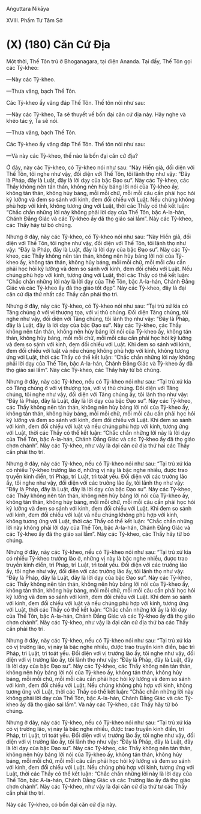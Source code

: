 Aṅguttara Nikāya

XVIII. Phẩm Tư Tâm Sở

# (X) (180) Căn Cứ Ðịa

Một thời, Thế Tôn trú ở Bhoganagara, tại điện Ananda. Tại đấy, Thế Tôn gọi các Tỷ-kheo:

—Này các Tỷ-kheo.

—Thưa vâng, bạch Thế Tôn.

Các Tỷ-kheo ấy vâng đáp Thế Tôn. Thế tôn nói như sau:

—Này các Tỷ-kheo, Ta sẽ thuyết về bốn đại căn cứ địa này. Hãy nghe và khéo tác ý, Ta sẽ nói.

—Thưa vâng, bạch Thế Tôn.

Các Tỷ-kheo ấy vâng đáp Thế Tôn. Thế tôn nói như sau:

—Và này các Tỷ-kheo, thế nào là bốn đại căn cứ địa?

Ở đây, này các Tỷ-kheo, có Tỷ-kheo nói như sau: “Này Hiền giả, đối diện với Thế Tôn, tôi nghe như vậy, đối diện với Thế Tôn, tôi lãnh thọ như vậy: “Ðây là Pháp, đây là Luật, đây là lời dạy của bậc Ðạo sư”. Này các Tỷ-kheo, các Thầy không nên tán thán, không nên hủy báng lời nói của Tỷ-kheo ấy, không tán thán, không hủy báng, mỗi mỗi chữ, mỗi mỗi câu cần phải học hỏi kỹ lưỡng và đem so sánh với kinh, đem đối chiếu với Luật. Nếu chúng không phù hợp với kinh, không tương ứng với Luật, thời các Thầy có thể kết luận: “Chắc chắn những lời này không phải lời dạy của Thế Tôn, bậc A-la-hán, Chánh Ðẳng Giác và các Tỷ-kheo ấy đã thọ giáo sai lầm”. Này các Tỷ-kheo, các Thầy hãy từ bỏ chúng.

Nhưng ở đây, này các Tỷ-kheo, có Tỷ-kheo nói như sau: “Này Hiền giả, đối diện với Thế Tôn, tôi nghe như vậy, đối diện với Thế Tôn, tôi lãnh thọ như vậy: “Ðây là Pháp, đây là Luật, đây là lời dạy của bậc Ðạo sư”. Này các Tỷ-kheo, các Thầy không nên tán thán, không nên hủy báng lời nói của Tỷ-kheo ấy, không tán thán, không hủy báng, mỗi mỗi chữ, mỗi mỗi câu cần phải học hỏi kỹ lưỡng và đem so sánh với kinh, đem đối chiếu với Luật. Nếu chúng phù hợp với kinh, tương ứng với Luật, thời các Thầy có thể kết luận: “Chắc chắn những lời này là lời dạy của Thế Tôn, bậc A-la-hán, Chánh Ðẳng Giác và các Tỷ-kheo ấy đã thọ giáo tốt đẹp”. Này các Tỷ-kheo, đây là đại căn cứ địa thứ nhất các Thầy cần phải thọ trì.

Nhưng ở đây, này các Tỷ-kheo, có Tỷ-kheo nói như sau: “Tại trú xứ kia có Tăng chúng ở với vị thượng tọa, với vị thủ chúng. Ðối diện Tăng chúng, tôi nghe như vậy, đối diện với Tăng chúng, tôi lãnh thọ như vậy: “Ðây là Pháp, đây là Luật, đây là lời dạy của bậc Ðạo sư”. Này các Tỷ-kheo, các Thầy không nên tán thán, không nên hủy báng lời nói của Tỷ-kheo ấy, không tán thán, không hủy báng, mỗi mỗi chữ, mỗi mỗi câu cần phải học hỏi kỹ lưỡng và đem so sánh với kinh, đem đối chiếu với Luật. Khi đem so sánh với kinh, đem đối chiếu với luật và nếu chúng không phù hợp với kinh, không tương ứng với Luật, thời các Thầy có thể kết luận: “Chắc chắn những lời này không phải lời dạy của Thế Tôn, bậc A-la-hán, Chánh Ðẳng Giác và Tỷ-kheo ấy đã thọ giáo sai lầm”. Này các Tỷ-kheo, các Thầy hãy từ bỏ chúng.

Nhưng ở đây, này các Tỷ-kheo, nếu có Tỷ-kheo nói như sau: “Tại trú xứ kia có Tăng chúng ở với vị thượng tọa, với vị thủ chúng. Ðối diện với Tăng chúng, tôi nghe như vậy, đối diện với Tăng chúng ấy, tôi lãnh thọ như vậy: “Ðây là Pháp, đây là Luật, đây là lời dạy của bậc Ðạo sư”. Này các Tỷ-kheo, các Thầy không nên tán thán, không nên hủy báng lời nói của Tỷ-kheo ấy, không tán thán, không hủy báng, mỗi mỗi chữ, mỗi mỗi câu cần phải học hỏi kỹ lưỡng và đem so sánh với kinh, đem đối chiếu với Luật. Khi đem so sánh với kinh, đem đối chiếu với luật và nếu chúng phù hợp với kinh, tương ứng với Luật, thời các Thầy có thể kết luận: “Chắc chắn những lời này là lời dạy của Thế Tôn, bậc A-la-hán, Chánh Ðẳng Giác và các Tỷ-kheo ấy đã thọ giáo chơn chánh”. Này các Tỷ-kheo, như vây là đại căn cứ địa thứ hai các Thầy cần phải thọ trì.

Nhưng ở đây, này các Tỷ-kheo, nếu có Tỷ-kheo nói như sau: “Tại trú xứ kia có nhiều Tỷ-kheo trưởng lão ở, những vị này là bậc nghe nhiều, được trao truyền kinh điển, trì Pháp, trì Luật, trì toát yếu. Ðối diện với các trưởng lão ấy, tôi nghe như vậy, đối diện với các trưởng lão ấy, tôi lãnh thọ như vậy: “Ðây là Pháp, đây là Luật, đây là lời dạy của bậc Ðạo sư”. Này các Tỷ-kheo, các Thầy không nên tán thán, không nên hủy báng lời nói của Tỷ-kheo ấy, không tán thán, không hủy báng, mỗi mỗi chữ, mỗi mỗi câu cần phải học hỏi kỹ lưỡng và đem so sánh với kinh, đem đối chiếu với Luật. Khi đem so sánh với kinh, đem đối chiếu với luật và nếu chúng không phù hợp với kinh, không tương ứng với Luật, thời các Thầy có thể kết luận: “Chắc chắn những lời này không phải lời dạy của Thế Tôn, bậc A-la-hán, Chánh Ðẳng Giác và các Tỷ-kheo ấy đã thọ giáo sai lầm”. Này các Tỷ-kheo, các Thầy hãy từ bỏ chúng.

Nhưng ở đây, này các Tỷ-kheo, nếu có Tỷ-kheo nói như sau: “Tại trú xứ kia có nhiều Tỷ-kheo trưởng lão ở, những vị này là bậc nghe nhiều, được trao truyền kinh điển, trì Pháp, trì Luật, trì toát yếu. Ðối diện với các trưởng lão ấy, tôi nghe như vậy, đối diện với các trưởng lão ấy, tôi lãnh thọ như vậy: “Ðây là Pháp, đây là Luật, đây là lời dạy của bậc Ðạo sư”. Này các Tỷ-kheo, các Thầy không nên tán thán, không nên hủy báng lời nói của Tỷ-kheo ấy, không tán thán, không hủy báng, mỗi mỗi chữ, mỗi mỗi câu cần phải học hỏi kỹ lưỡng và đem so sánh với kinh, đem đối chiếu với Luật. Khi đem so sánh với kinh, đem đối chiếu với luật và nếu chúng phù hợp với kinh, tương ứng với Luật, thời các Thầy có thể kết luận: “Chắc chắn những lời ấy là lời dạy của Thế Tôn, bậc A-la-hán, Chánh Ðẳng Giác và các Tỷ-kheo ấy đã thọ giáo chơn chánh”. Này các Tỷ-kheo, như vậy là đại căn cứ địa thứ ba các Thầy cần phải thọ trì.

Nhưng ở đây, này các Tỷ-kheo, nếu có Tỷ-kheo nói như sau: “Tại trú xứ kia có vị trưởng lão, vị này là bậc nghe nhiều, được trao truyền kinh điển, bậc trì Pháp, trì Luật, trì toát yếu. Ðối diện với vị trưởng lão ấy, tôi nghe như vậy, đối diện với vị trưởng lão ấy, tôi lãnh thọ như vậy: “Ðây là Pháp, đây là Luật, đây là lời dạy của bậc Ðạo sư”. Này các Tỷ-kheo, các Thầy không nên tán thán, không nên hủy báng lời nói của Tỷ-kheo ấy, không tán thán, không hủy báng, mỗi mỗi chữ, mỗi mỗi câu cần phải học hỏi kỹ lưỡng và đem so sánh với kinh, đem đối chiếu với Luật. Nếu chúng không phù hợp với kinh, không tương ứng với Luật, thời các Thầy có thể kết luận: “Chắc chắn những lời này không phải lời dạy của Thế Tôn, bậc A-la-hán, Chánh Ðẳng Giác và các Tỷ-kheo ấy đã thọ giáo sai lầm”. Và này các Tỷ-kheo, các Thầy hãy từ bỏ chúng.

Nhưng ở đây, này các Tỷ-kheo, nếu có Tỷ-kheo nói như sau: “Tại trú xứ kia có vị trưởng lão, vị này là bậc nghe nhiều, được trao truyền kinh điển, trì Pháp, trì Luật, trì toát yếu. Ðối diện với vị trưởng lão ấy, tôi nghe như vậy, đối diện với vị trưởng lão ấy, tôi lãnh thọ như vậy: “Ðây là Pháp, đây là Luật, đây là lời dạy của bậc Ðạo sư”. Này các Tỷ-kheo, các Thầy không nên tán thán, không nên hủy báng lời nói của Tỷ-kheo ấy, không tán thán, không hủy báng, mỗi mỗi chữ, mỗi mỗi câu cần phải học hỏi kỹ lưỡng và đem so sánh với kinh, đem đối chiếu với Luật. Nếu chúng phù hợp với kinh, tương ứng với Luật, thời các Thầy có thể kết luận: “Chắc chắn những lời này là lời dạy của Thế Tôn, bậc A-la-hán, Chánh Ðẳng Giác và các Trưởng lão ấy đã thọ giáo chơn chánh”. Này các Tỷ-kheo, như vậy là đại căn cứ địa thứ tư các Thầy cần phải thọ trì.

Này các Tỷ-kheo, có bốn đại căn cứ địa này.


